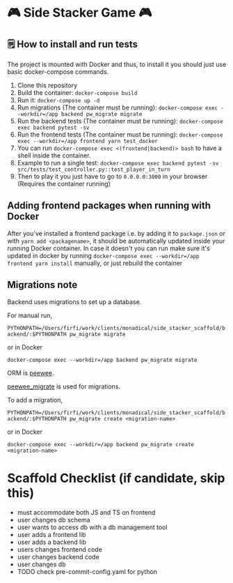 # 🎮 Side Stacker Game 🎮

## 🗒️ How to install and run tests
The project is mounted with Docker and thus, to install it you should just use basic docker-compose commands.

1. Clone this repository
2. Build the container: `docker-compose build`
3. Run it: `docker-compose up -d`
4. Run migrations (The container must be running): `docker-compose exec --workdir=/app backend pw_migrate migrate`
5. Run the backend tests (The container must be running): `docker-compose exec backend pytest -sv`
6. Run the frontend tests (The container must be running): `docker-compose exec --workdir=/app frontend yarn test_docker`
7. You can run `docker-compose exec <(frontend|backend)> bash` to have a shell inside the container.
8. Example to run a single test:  `docker-compose exec backend pytest -sv src/tests/test_controller.py::test_player_in_turn`
9. Then to play it you just have to go to `0.0.0.0:3000` in your browser (Requires the container running)

## Adding frontend packages when running with Docker

After you've installed a frontend package i.e. by adding it to `package.json` or with `yarn add <packagename>`,
it should be automatically updated inside your running Docker container. In case it doesn't you can run make sure it's updated in docker by running `docker-compose exec --workdir=/app frontend yarn install` manually, or just rebuild the container

## Migrations note

Backend uses migrations to set up a database. 

For manual run, 

`PYTHONPATH=/Users/firfi/work/clients/monadical/side_stacker_scaffold/backend/:$PYTHONPATH pw_migrate migrate`

or in Docker

`docker-compose exec --workdir=/app backend pw_migrate migrate`

ORM is [peewee](http://docs.peewee-orm.com/en/latest/).

[peewee_migrate](https://github.com/klen/peewee_migrate) is used for migrations.

To add a migration, 

`PYTHONPATH=/Users/firfi/work/clients/monadical/side_stacker_scaffold/backend/:$PYTHONPATH pw_migrate create <migration-name>`

or in Docker

`docker-compose exec --workdir=/app backend pw_migrate create <migration-name>`

# Scaffold Checklist (if candidate, skip this)

- must accommodate both JS and TS on frontend
- user changes db schema
- user wants to access db with a db management tool
- user adds a frontend lib
- user adds a backend lib
- users changes frontend code
- user changes backend code
- user changes db
- TODO check pre-commit-config.yaml for python